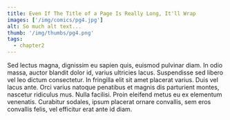```yaml
---
title: Even If The Title of a Page Is Really Long, It'll Wrap
images: ['/img/comics/pg4.jpg']
alt: So much alt text...
thumb: '/img/thumbs/pg4.png'
tags:
  - chapter2
---
```

Sed lectus magna, dignissim eu sapien quis, euismod pulvinar diam. In odio massa, auctor blandit dolor id, varius ultricies lacus. Suspendisse sed libero vel leo dictum consectetur. In fringilla elit sit amet placerat varius. Duis vel lacus ante. Orci varius natoque penatibus et magnis dis parturient montes, nascetur ridiculus mus. Nulla facilisi. Proin eleifend metus eu ex elementum venenatis. Curabitur sodales, ipsum placerat ornare convallis, sem eros convallis felis, vel efficitur erat ante id diam.